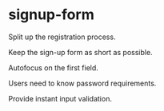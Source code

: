 # signup-form

Split up the registration process.

Keep the sign-up form as short as possible.

Autofocus on the first field.

Users need to know password requirements.

Provide instant input validation.

